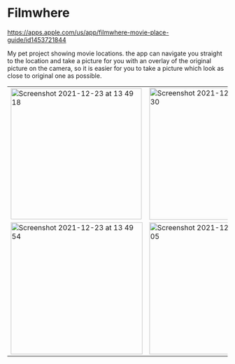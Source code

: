 
# Filmwhere

https://apps.apple.com/us/app/filmwhere-movie-place-guide/id1453721844

My pet project showing movie locations. the app can navigate you straight to the location and take a picture for you with an overlay of the original picture on the camera, so it is easier for you to take a picture which look as close to original one as possible.

| | | |
|-|-|-|
|<img width="299" alt="Screenshot 2021-12-23 at 13 49 18" src="https://user-images.githubusercontent.com/32448186/147253068-05d3d696-330e-4145-a3e3-cc3a2ee4b0d3.png">|<img width="301" alt="Screenshot 2021-12-23 at 13 49 30" src="https://user-images.githubusercontent.com/32448186/147253112-01011f6b-d467-49c5-a752-989d72377544.png">|<img width="301" alt="Screenshot 2021-12-23 at 13 49 41" src="https://user-images.githubusercontent.com/32448186/147253128-4c8c5a96-f04e-4168-9254-3805c5939468.png">|
|<img width="301" alt="Screenshot 2021-12-23 at 13 49 54" src="https://user-images.githubusercontent.com/32448186/147253252-228044e7-0d4a-4eb6-a0bb-922e1263bd45.png">|<img width="301" alt="Screenshot 2021-12-23 at 13 50 05" src="https://user-images.githubusercontent.com/32448186/147253269-3250a297-638d-4582-b9c5-9bfebc4c4aea.png">||
